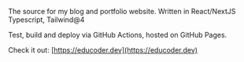 The source for my blog and portfolio website. Written in React/NextJS Typescript, Tailwind@4

Test, build and deploy via GitHub Actions, hosted on GitHub Pages.

Check it out: [https://educoder.dev](https://educoder.dev)